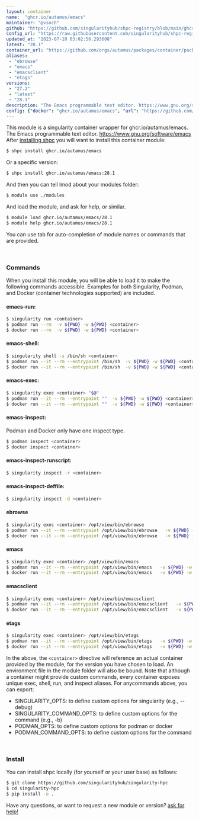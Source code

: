 ```yaml
---
layout: container
name:  "ghcr.io/autamus/emacs"
maintainer: "@vsoch"
github: "https://github.com/singularityhub/shpc-registry/blob/main/ghcr.io/autamus/emacs/container.yaml"
config_url: "https://raw.githubusercontent.com/singularityhub/shpc-registry/main/ghcr.io/autamus/emacs/container.yaml"
updated_at: "2023-07-10 03:02:56.293608"
latest: "28.1"
container_url: "https://github.com/orgs/autamus/packages/container/package/emacs"
aliases:
 - "ebrowse"
 - "emacs"
 - "emacsclient"
 - "etags"
versions:
 - "27.2"
 - "latest"
 - "28.1"
description: "The Emacs programmable text editor. https://www.gnu.org/software/emacs"
config: {"docker": "ghcr.io/autamus/emacs", "url": "https://github.com/orgs/autamus/packages/container/package/emacs", "maintainer": "@vsoch", "description": "The Emacs programmable text editor. https://www.gnu.org/software/emacs", "latest": {"28.1": "sha256:4df9f0769c200b1d67352f3b0bd9c870c13203b3c016a1c80ef477622e73f8da"}, "tags": {"27.2": "sha256:49a6cce6e5b4c62891bd18a7c876170de19b84a51d2f65e7cd1e761b08ba8c76", "latest": "sha256:4df9f0769c200b1d67352f3b0bd9c870c13203b3c016a1c80ef477622e73f8da", "28.1": "sha256:4df9f0769c200b1d67352f3b0bd9c870c13203b3c016a1c80ef477622e73f8da"}, "aliases": {"ebrowse": "/opt/view/bin/ebrowse", "emacs": "/opt/view/bin/emacs", "emacsclient": "/opt/view/bin/emacsclient", "etags": "/opt/view/bin/etags"}}
---
```


This module is a singularity container wrapper for ghcr.io/autamus/emacs.
The Emacs programmable text editor. https://www.gnu.org/software/emacs
After [installing shpc](#install) you will want to install this container module:


```bash
$ shpc install ghcr.io/autamus/emacs
```

Or a specific version:

```bash
$ shpc install ghcr.io/autamus/emacs:28.1
```

And then you can tell lmod about your modules folder:

```bash
$ module use ./modules
```

And load the module, and ask for help, or similar.

```bash
$ module load ghcr.io/autamus/emacs/28.1
$ module help ghcr.io/autamus/emacs/28.1
```

You can use tab for auto-completion of module names or commands that are provided.

<br>

### Commands

When you install this module, you will be able to load it to make the following commands accessible.
Examples for both Singularity, Podman, and Docker (container technologies supported) are included.

#### emacs-run:

```bash
$ singularity run <container>
$ podman run --rm  -v ${PWD} -w ${PWD} <container>
$ docker run --rm  -v ${PWD} -w ${PWD} <container>
```

#### emacs-shell:

```bash
$ singularity shell -s /bin/sh <container>
$ podman run --it --rm --entrypoint /bin/sh  -v ${PWD} -w ${PWD} <container>
$ docker run --it --rm --entrypoint /bin/sh  -v ${PWD} -w ${PWD} <container>
```

#### emacs-exec:

```bash
$ singularity exec <container> "$@"
$ podman run --it --rm --entrypoint ""  -v ${PWD} -w ${PWD} <container> "$@"
$ docker run --it --rm --entrypoint ""  -v ${PWD} -w ${PWD} <container> "$@"
```

#### emacs-inspect:

Podman and Docker only have one inspect type.

```bash
$ podman inspect <container>
$ docker inspect <container>
```

#### emacs-inspect-runscript:

```bash
$ singularity inspect -r <container>
```

#### emacs-inspect-deffile:

```bash
$ singularity inspect -d <container>
```


#### ebrowse

```bash
$ singularity exec <container> /opt/view/bin/ebrowse
$ podman run --it --rm --entrypoint /opt/view/bin/ebrowse   -v ${PWD} -w ${PWD} <container> -c " $@"
$ docker run --it --rm --entrypoint /opt/view/bin/ebrowse   -v ${PWD} -w ${PWD} <container> -c " $@"
```


#### emacs

```bash
$ singularity exec <container> /opt/view/bin/emacs
$ podman run --it --rm --entrypoint /opt/view/bin/emacs   -v ${PWD} -w ${PWD} <container> -c " $@"
$ docker run --it --rm --entrypoint /opt/view/bin/emacs   -v ${PWD} -w ${PWD} <container> -c " $@"
```


#### emacsclient

```bash
$ singularity exec <container> /opt/view/bin/emacsclient
$ podman run --it --rm --entrypoint /opt/view/bin/emacsclient   -v ${PWD} -w ${PWD} <container> -c " $@"
$ docker run --it --rm --entrypoint /opt/view/bin/emacsclient   -v ${PWD} -w ${PWD} <container> -c " $@"
```


#### etags

```bash
$ singularity exec <container> /opt/view/bin/etags
$ podman run --it --rm --entrypoint /opt/view/bin/etags   -v ${PWD} -w ${PWD} <container> -c " $@"
$ docker run --it --rm --entrypoint /opt/view/bin/etags   -v ${PWD} -w ${PWD} <container> -c " $@"
```



In the above, the `<container>` directive will reference an actual container provided
by the module, for the version you have chosen to load. An environment file in the
module folder will also be bound. Note that although a container
might provide custom commands, every container exposes unique exec, shell, run, and
inspect aliases. For anycommands above, you can export:

 - SINGULARITY_OPTS: to define custom options for singularity (e.g., --debug)
 - SINGULARITY_COMMAND_OPTS: to define custom options for the command (e.g., -b)
 - PODMAN_OPTS: to define custom options for podman or docker
 - PODMAN_COMMAND_OPTS: to define custom options for the command

<br>

### Install

You can install shpc locally (for yourself or your user base) as follows:

```bash
$ git clone https://github.com/singularityhub/singularity-hpc
$ cd singularity-hpc
$ pip install -e .
```

Have any questions, or want to request a new module or version? [ask for help!](https://github.com/singularityhub/singularity-hpc/issues)